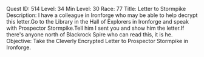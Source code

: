 Quest ID: 514
Level: 34
Min Level: 30
Race: 77
Title: Letter to Stormpike
Description: I have a colleague in Ironforge who may be able to help decrypt this letter.Go to the Library in the Hall of Explorers in Ironforge and speak with Prospector Stormpike.Tell him I sent you and show him the letter.If there's anyone north of Blackrock Spire who can read this, it is he.
Objective: Take the Cleverly Encrypted Letter to Prospector Stormpike in Ironforge.
